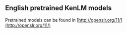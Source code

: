 ## English pretrained KenLM models

Pretrained models can be found in
[http://openslr.org/11/](http://openslr.org/11/)

